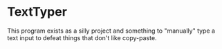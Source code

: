 # TextTyper

This program exists as a silly project and something to "manually" type a text input to defeat things that don't like copy-paste.
